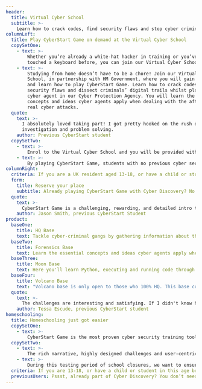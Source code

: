 ```yaml
---
header:
  title: Virtual Cyber School
  subtitle: >-
    Learn how to crack codes, find security flaws and stop cyber criminals for free with CyberStart Game
columnLeft:
  title: Play CyberStart Game on demand at the Virtual Cyber School
  copySetOne:
    - text: >-
        Whether you’re already a white-hat hacker in training or you’ve never
        touched a keyboard before, you can join our Virtual Cyber School.
    - text: >-
        Studying from home doesn’t have to be a chore! Join our Virtual Cyber
        School, in partnership with HM Government, where you will gain access to
        and learn how to play CyberStart Game. Learn how to crack codes, find
        security flaws and dissect criminals’ digital trails whilst playing as a
        cyber agent in our Cyber Protection Agency. You will learn the essential
        concepts and ideas cyber agents apply when dealing with the aftermath of
        real cyber attacks.
  quote:
    text: >-
      I absolutely loved taking part! I got pretty hooked on the rush of
      investigation and problem solving.
    author: Previous CyberStart student
  copySetTwo:
    - text: >-
        Enrol to the Virtual Cyber School and you will be provided with a FREE CyberStart Game license. With this, you'll be able to explore and have a go at over 200 cyber security challenges. Plus, you will be invited to join cyber security expert, James Lyne, for live webinars where he will use CyberStart Game to teach security disciplines such as digital forensics, cryptography and Linux.
    - text: >-
        By playing CyberStart Game, students with no previous cyber security interest or experience have gone on to master Linux fundamentals, write their own programs, and learn what it means to be an ethical hacker working in the industry. So what are you waiting for?
columnRight:
  criteria: If you are a UK resident aged 13-18, or have a child or student in this age bracket and are interested in applying for a FREE CyberStart Game license, please enter your details below and we will email you when our application stage opens shortly. Places are limited so make sure you reserve your place today!
  form:
    title: Reserve your place
    subtitle: Already playing CyberStart Game with Cyber Discovery? No need to apply. We'll be extending your access over summer!
  quote:
    text: >-
      CyberStart Game is a challenging, rewarding, and detailed intro to hacking, programming, and forensics.
    author: Jason Smith, previous CyberStart Student
product:
  baseOne: 
    title: HQ Base
    text: Tackle cyber-criminal gangs by gathering information about them, cracking codes, and dissecting their digital trail.
  baseTwo: 
    title: Forensics Base
    text: Learn the essential concepts and ideas cyber agents apply when dealing with the aftermath of a cyber security attack.
  baseThree: 
    title: Moon Base
    text: Here you'll learn Python, executing and running code through your own code editor and writing your own programs.
  baseFour: 
    title: Volcano Base
    text: "Volcano base is only open to those who 100% HQ. This base comes with a warning: only the most determined and skilled will ever complete it!"
  quote:
    text: >-
      The challenges are interesting and satisfying. If I didn't know how to do something, I was encouraged to look through the manual and do extra research to learn how to do it; this gave me a sense of ownership over the solution, which was incredibly rewarding.
    author: Tessa Escude, previous CyberStart student
homeschooling:
  title: Homeschooling just got easier
  copySetOne:
    - text: >-
        CyberStart Game is the most proven cyber security training tool for young adults. Full of challenges that will test the persistence and research needed when facing authentic cyber security tasks, CyberStart builds up students’ technical skills and creative-thinking. Whether approached by beginners with a casual interest or hobbyists who are steps away from becoming a cyber security professional, it offers challenges that engages and sharpens anyone’s talents.
  copySetTwo:
    - text: >-
        The rich narrative, highly designed challenges and user-centric progress system is designed to enable a student to work through the challenges at their own pace, without the need of a teacher or anyone who has a background in cyber security.
    - text: >-
        During this testing period of school closures, we want to ensure young adults and their learning are supported more than ever. That is why our Virtual Cyber School is offering thousands of free licenses to keep students occupied!
  criteria: If you are 13-18, or have a child or student in this age bracket and are interested in applying for a FREE CyberStart Game license, please enter your details below and we will email you when our application stage opens shortly!
  previousUsers: Pssst, already part of Cyber Discovery? You don’t need to apply for this, we’ll be expanding your access to Game throughout the summer!
---
```

